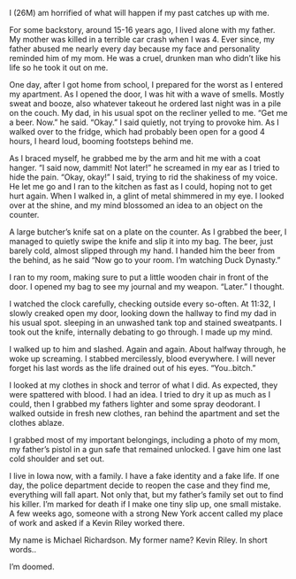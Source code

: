 I (26M) am horrified of what will happen if my past catches up with me.

For some backstory, around 15-16 years ago, I lived alone with my father. My mother was killed in a terrible car crash when I was 4. Ever since, my father abused me nearly every day because my face and personality reminded him of my mom. He was a cruel, drunken man who didn’t like his life so he took it out on me.

One day, after I got home from school, I prepared for the worst as I entered my apartment. As I opened the door, I was hit with a wave of smells. Mostly sweat and booze, also whatever takeout he ordered last night was in a pile on the couch. My dad, in his usual spot on the recliner yelled to me. “Get me a beer. Now.” he said. “Okay.” I said quietly, not trying to provoke him. As I walked over to the fridge, which had probably been open for a good 4 hours, I heard loud, booming footsteps behind me.

As I braced myself, he grabbed me by the arm and hit me with a coat hanger. “I said now, dammit! Not later!” he screamed in my ear as I tried to hide the pain. “Okay, okay!” I said, trying to rid the shakiness of my voice. He let me go and I ran to the kitchen as fast as I could, hoping not to get hurt again. When I walked in, a glint of metal shimmered in my eye. I looked over at the shine, and my mind blossomed an idea to an object on the counter.

A large butcher’s knife sat on a plate on the counter. As I grabbed the beer, I managed to quietly swipe the knife and slip it into my bag. The beer, just barely cold, almost slipped through my hand. I handed him the beer from the behind, as he said “Now go to your room. I’m watching Duck Dynasty.”

I ran to my room, making sure to put a little wooden chair in front of the door. I opened my bag to see my journal and my weapon. “Later.” I thought.

I watched the clock carefully, checking outside every so-often. At 11:32, I slowly creaked open my door, looking down the hallway to find my dad in his usual spot. sleeping in an unwashed tank top and stained sweatpants. I took out the knife, internally debating to go through. I made up my mind.

I walked up to him and slashed. Again and again. About halfway through, he woke up screaming. I stabbed mercilessly, blood everywhere. I will never forget his last words as the life drained out of his eyes. “You..bitch.”

I looked at my clothes in shock and terror of what I did. As expected, they were spattered with blood. I had an idea. I tried to dry it up as much as I could, then I grabbed my fathers lighter and some spray deodorant. I walked outside in fresh new clothes, ran behind the apartment and set the clothes ablaze.

I grabbed most of my important belongings, including a photo of my mom, my father’s pistol in a gun safe that remained unlocked. I gave him one last cold shoulder and set out.

I live in Iowa now, with a family. I have a fake identity and a fake life. If one day, the police department decide to reopen the case and they find me, everything will fall apart. Not only that, but my father’s family set out to find his killer. I’m marked for death if I make one tiny slip up, one small mistake. A few weeks ago, someone with a strong New York accent called my place of work and asked if a Kevin Riley worked there.

My name is Michael Richardson. My former name? Kevin Riley. In short words..

I’m doomed.